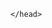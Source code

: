<html>
    <head>
        <link rel="icon" href="ggg.com"/>
       
    </head>
  <body>
      <a href="https://www.youtube.com/channel/UCXXXXXXX" target="_blank">
        <div class="youtube-icon"></div>
    </a>
  </body>
</html>
